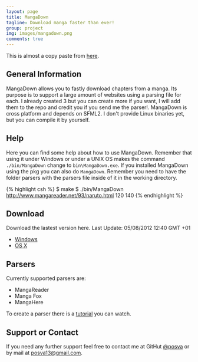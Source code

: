 ```yaml
---
layout: page
title: MangaDown
tagline: Download manga faster than ever!
group: project
img: images/mangadown.png
comments: true
---
```


This is almost a copy paste from [here](http://posva.net/MangaDown/).

## General Information

MangaDown allows you to fastly download chapters from a manga. Its purpose is to support a large amount of websites using a parsing file for each. I already created 3 but you can create more if you want, I will add them to the repo and credit you if you send me the parser!.
MangaDown is cross platform and depends on SFML2.
I don't provide Linux binaries yet, but you can compile it by yourself.

## Help

Here you can find some help about how to use MangaDown. Remember that using it under Windows or under a UNIX OS makes the command `./bin/MangaDown` change to `bin\MangaDown.exe`. If you installed MangaDown using the pkg you can also do `MangaDown`. Remember you need to have the folder parsers with the parsers file inside of it in the working directory.

{% highlight csh %}
$ make
$ ./bin/MangaDown http://www.mangareader.net/93/naruto.html 120 140
{% endhighlight %}

## Download

Download the lastest version here. Last Update: 05/08/2012 12:40 GMT +01

* [Windows](https://dl.dropbox.com/u/13279485/MangaDownWin.zip)
* [OS X](https://dl.dropbox.com/u/13279485/MangaDownOSX.zip)

## Parsers

Currently supported parsers are:

* MangaReader
* Manga Fox
* MangaHere

To create a parser there is a [tutorial](http://youtu.be/uh1_CEIJhu0) you can watch.

## Support or Contact

If you need any further support feel free to contact me at GitHut [@posva](http://github.com/posva) or by mail at [posva13@gmail.com](mailto:posva13@gmail.com).

